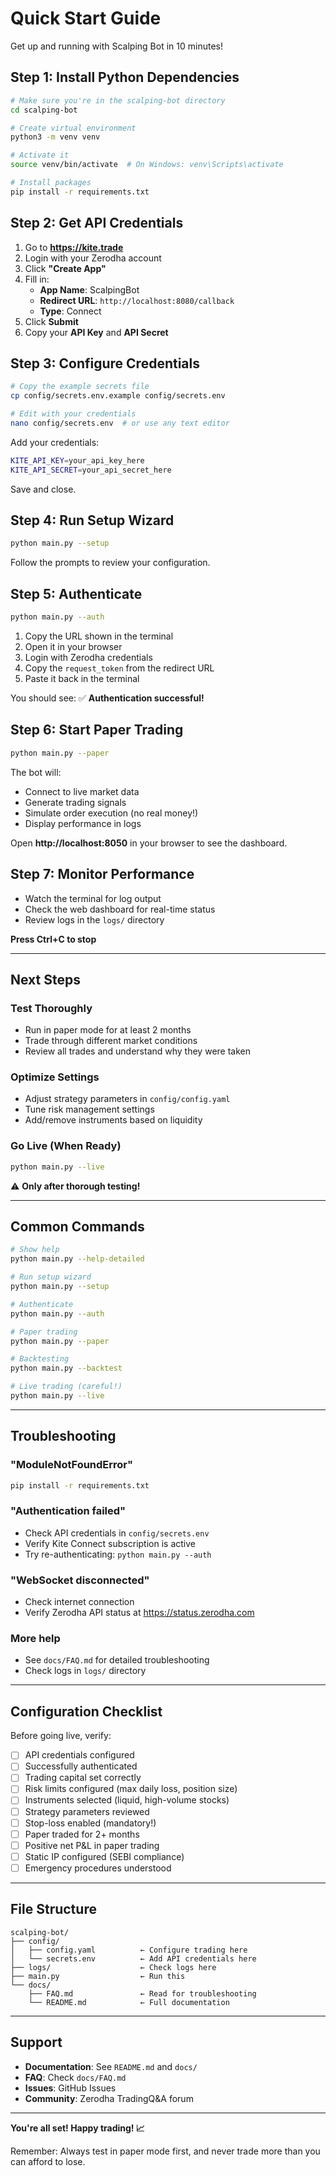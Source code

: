 # Quick Start Guide

Get up and running with Scalping Bot in 10 minutes!

## Step 1: Install Python Dependencies

```bash
# Make sure you're in the scalping-bot directory
cd scalping-bot

# Create virtual environment
python3 -m venv venv

# Activate it
source venv/bin/activate  # On Windows: venv\Scripts\activate

# Install packages
pip install -r requirements.txt
```

## Step 2: Get API Credentials

1. Go to **https://kite.trade**
2. Login with your Zerodha account
3. Click **"Create App"**
4. Fill in:
   - **App Name**: ScalpingBot
   - **Redirect URL**: `http://localhost:8080/callback`
   - **Type**: Connect
5. Click **Submit**
6. Copy your **API Key** and **API Secret**

## Step 3: Configure Credentials

```bash
# Copy the example secrets file
cp config/secrets.env.example config/secrets.env

# Edit with your credentials
nano config/secrets.env  # or use any text editor
```

Add your credentials:
```bash
KITE_API_KEY=your_api_key_here
KITE_API_SECRET=your_api_secret_here
```

Save and close.

## Step 4: Run Setup Wizard

```bash
python main.py --setup
```

Follow the prompts to review your configuration.

## Step 5: Authenticate

```bash
python main.py --auth
```

1. Copy the URL shown in the terminal
2. Open it in your browser
3. Login with Zerodha credentials
4. Copy the `request_token` from the redirect URL
5. Paste it back in the terminal

You should see: ✅ **Authentication successful!**

## Step 6: Start Paper Trading

```bash
python main.py --paper
```

The bot will:
- Connect to live market data
- Generate trading signals
- Simulate order execution (no real money!)
- Display performance in logs

Open **http://localhost:8050** in your browser to see the dashboard.

## Step 7: Monitor Performance

- Watch the terminal for log output
- Check the web dashboard for real-time status
- Review logs in the `logs/` directory

**Press Ctrl+C to stop**

---

## Next Steps

### Test Thoroughly
- Run in paper mode for at least 2 months
- Trade through different market conditions
- Review all trades and understand why they were taken

### Optimize Settings
- Adjust strategy parameters in `config/config.yaml`
- Tune risk management settings
- Add/remove instruments based on liquidity

### Go Live (When Ready)
```bash
python main.py --live
```

⚠️ **Only after thorough testing!**

---

## Common Commands

```bash
# Show help
python main.py --help-detailed

# Run setup wizard
python main.py --setup

# Authenticate
python main.py --auth

# Paper trading
python main.py --paper

# Backtesting
python main.py --backtest

# Live trading (careful!)
python main.py --live
```

---

## Troubleshooting

### "ModuleNotFoundError"
```bash
pip install -r requirements.txt
```

### "Authentication failed"
- Check API credentials in `config/secrets.env`
- Verify Kite Connect subscription is active
- Try re-authenticating: `python main.py --auth`

### "WebSocket disconnected"
- Check internet connection
- Verify Zerodha API status at https://status.zerodha.com

### More help
- See `docs/FAQ.md` for detailed troubleshooting
- Check logs in `logs/` directory

---

## Configuration Checklist

Before going live, verify:

- [ ] API credentials configured
- [ ] Successfully authenticated
- [ ] Trading capital set correctly
- [ ] Risk limits configured (max daily loss, position size)
- [ ] Instruments selected (liquid, high-volume stocks)
- [ ] Strategy parameters reviewed
- [ ] Stop-loss enabled (mandatory!)
- [ ] Paper traded for 2+ months
- [ ] Positive net P&L in paper trading
- [ ] Static IP configured (SEBI compliance)
- [ ] Emergency procedures understood

---

## File Structure

```
scalping-bot/
├── config/
│   ├── config.yaml          ← Configure trading here
│   └── secrets.env          ← Add API credentials here
├── logs/                    ← Check logs here
├── main.py                  ← Run this
└── docs/
    ├── FAQ.md               ← Read for troubleshooting
    └── README.md            ← Full documentation
```

---

## Support

- **Documentation**: See `README.md` and `docs/`
- **FAQ**: Check `docs/FAQ.md`
- **Issues**: GitHub Issues
- **Community**: Zerodha TradingQ&A forum

---

**You're all set! Happy trading! 📈**

Remember: Always test in paper mode first, and never trade more than you can afford to lose.

